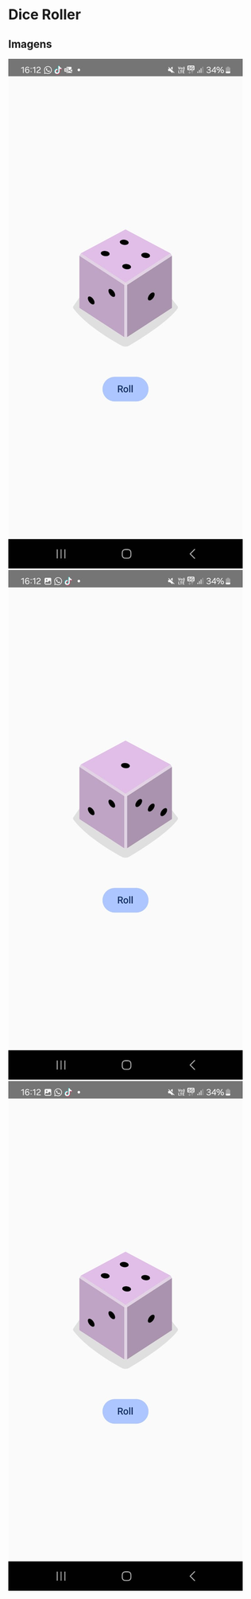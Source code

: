 # Dice Roller

## Imagens

![Página 1](./imagens/1-DiceRoller.jpeg)
![Página 2](./imagens/2-DiceRoller.jpeg)
![Página 3](./imagens/3-DiceRoller.jpeg)
